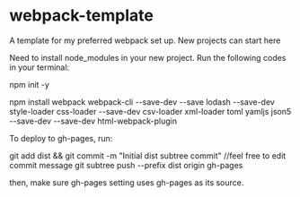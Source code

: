 # webpack-template

A template for my preferred webpack set up. New projects can start here

Need to install node_modules in your new project. Run the following codes in your terminal:

npm init -y

npm install webpack webpack-cli --save-dev --save lodash --save-dev style-loader css-loader --save-dev csv-loader xml-loader toml yamljs json5 --save-dev --save-dev html-webpack-plugin

To deploy to gh-pages, run:

git add dist && git commit -m "Initial dist subtree commit" //feel free to edit commit message
git subtree push --prefix dist origin gh-pages

then, make sure gh-pages setting uses gh-pages as its source.
